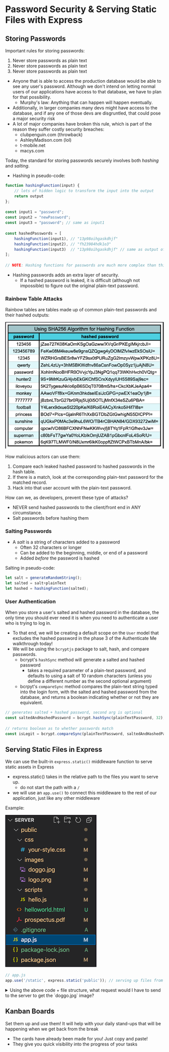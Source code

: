 # Password Security & Serving Static Files with Express

## Storing Passwords

Important rules for storing passwords:

1. Never store passwords as plain text
2. Never store passwords as plain text
3. Never store passwords as plain text

- Anyone that is able to access the production database would be able to see any user's password. Although we don't intend on letting normal users of our applications have access to that database, we have to plan for that possibility.
  - Murphy's law: Anything that can happen will happen eventually.
- Additionally, in larger companies many devs might have access to the database, and if any one of those devs are disgruntled, that could pose a major security risk
- A lot of major companies have broken this rule, which is part of the reason they suffer costly security breaches:
  - clubpenguin.com (throwback)
  - AshleyMadison.com (lol)
  - t-mobile.net
  - macys.com

Today, the standard for storing passwords securely involves both *hashing* and *salting*.

- Hashing in pseudo-code:

```js
function hashingFunction(input) {
    // lots of hidden logic to transform the input into the output
    return output
};

const input1 = "password";
const input2 = "newPassword";
const input3 = "password"; // same as input1

const hashedPasswords = [
    hashingFunction(input1), // "13p98oihgaskdhjf"
    hashingFunction(input2), // "fh23984hdk1o3"
    hashingFunction(input3)  // "13p98oihgaskdhjf" // same as output of input1
];

// NOTE: Hashing functions for passwords are much more complex than this example!
```

- Hashing passwords adds an extra layer of security.
  - If a hashed password is leaked, it is difficult (although not impossible) to figure out the original plain-text password.

### Rainbow Table Attacks

Rainbow tables are tables made up of common plain-text passwords and their hashed outputs:

![Rainbow Table Example](image.png)

How malicious actors can use them:

1. Compare each leaked hashed password to hashed passwords in the hash table.
2. If there is a match, look at the corresponding plain-text password for the matched record.
3. Hack into that user account with the plain-text password.

How can we, as developers, prevent these type of attacks?

- NEVER send hashed passwords to the client/front end in ANY circumstance.
- Salt passwords before hashing them

### Salting Passwords

- A *salt* is a string of characters added to a password
  - Often 32 characters or longer
  - Can be added to the beginning, middle, or end of a password
  - Added *before* the password is hashed

Salting in pseudo-code:

```js
let salt = generateRandomString();
let salted = salt+plainText
let hashed = hashingFunction(salted);
```

### User Authentication

When you store a user's salted and hashed password in the database, the only time you should ever need it is when you need to authenticate a user who is trying to log in.

- To that end, we will be creating a default scope on the `User` model that excludes the hashed password in the phase 3 of the Authenticate Me walkthrough today!
- We will be using the `bcryptjs` package to salt, hash, and compare passwords.
  - bcrypt's `hashSync` method will generate a salted and hashed password
    - takes a required parameter of a plain-text password, and defaults to using a salt of 10 random characters (unless you define a different number as the second optional argument)
  - bcrpyt's `compareSync` method compares the plain-text string typed into the login form, with the salted and hashed password from the database, and returns a boolean indicating whether or not they are equivalent.

```js
// generates salted + hashed password, second arg is optional
const saltedAndHashedPassword = bcrypt.hashSync(plainTextPassword, 32);

// returns boolean as to whether passwords match
const isLegit = bcrypt.compareSync(plainTextPassword, saltedAndHashedPassword);
```

## Serving Static Files in Express

We can use the built-in `express.static()` middleware function to serve static assets in Express

- express.static() takes in the relative path to the files you want to serve up.
  - do not start the path with a `/`
- we will use an `app.use()` to connect this middleware to the rest of our application, just like any other middleware

Example:

![Sample file structure](image-1.png)

```js
// app.js
app.use('/static', express.static('public')); // serving up files from the 'public' folder when we get requests that start with '/static'
```

<details><summary>Using the above code + file structure, what request would I have to send to the server to get the `doggo.jpg` image?</summary>
GET /static/images/doggo.jpg

- urlPrefix is /static
- relative file path in the public folder is /images/doggo.jpg
</details>

## Kanban Boards

Set them up and use them! It will help with your daily stand-ups that will be happening when we get back from the break

- The cards have already been made for you! Just copy and paste!
- They give you quick visibility into the progress of your tasks
